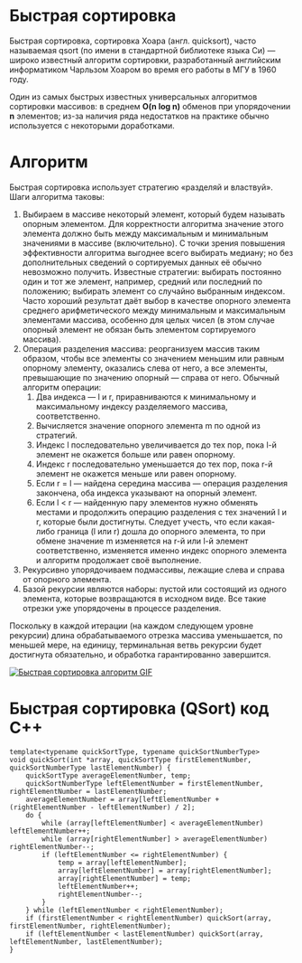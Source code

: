 # Быстрая сортировка
Быстрая сортировка, сортировка Хоара (англ. quicksort), часто называемая qsort (по имени в стандартной библиотеке языка Си) — широко известный алгоритм сортировки, разработанный английским информатиком Чарльзом Хоаром во время его работы в МГУ в 1960 году.

Один из самых быстрых известных универсальных алгоритмов сортировки массивов: в среднем **O(n log n)** обменов при упорядочении **n** элементов; из-за наличия ряда недостатков на практике обычно используется с некоторыми доработками.

# Алгоритм
Быстрая сортировка использует стратегию «разделяй и властвуй». Шаги алгоритма таковы:

1. Выбираем в массиве некоторый элемент, который будем называть опорным элементом. Для корректности алгоритма значение этого элемента должно быть между максимальным и минимальным значениями в массиве (включительно). С точки зрения повышения эффективности алгоритма выгоднее всего выбирать медиану; но без дополнительных сведений о сортируемых данных её обычно невозможно получить. Известные стратегии: выбирать постоянно один и тот же элемент, например, средний или последний по положению; выбирать элемент со случайно выбранным индексом. Часто хороший результат даёт выбор в качестве опорного элемента среднего арифметического между минимальным и максимальным элементами массива, особенно для целых чисел (в этом случае опорный элемент не обязан быть элементом сортируемого массива).
2. Операция разделения массива: реорганизуем массив таким образом, чтобы все элементы со значением меньшим или равным опорному элементу, оказались слева от него, а все элементы, превышающие по значению опорный — справа от него. Обычный алгоритм операции:
    1. Два индекса — l и r, приравниваются к минимальному и максимальному индексу разделяемого массива, соответственно.
    2. Вычисляется значение опорного элемента m по одной из стратегий.
    3. Индекс l последовательно увеличивается до тех пор, пока l-й элемент не окажется больше или равен опорному.
    4. Индекс r последовательно уменьшается до тех пор, пока r-й элемент не окажется меньше или равен опорному.
    5. Если r = l — найдена середина массива — операция разделения закончена, оба индекса указывают на опорный элемент.
    6. Если l < r — найденную пару элементов нужно обменять местами и продолжить операцию разделения с тех значений l и r, которые были достигнуты. Следует учесть, что если какая-либо граница (l или r) дошла до опорного элемента, то при обмене значение m изменяется на r-й или l-й элемент соответственно, изменяется именно индекс опорного элемента и алгоритм продолжает своё выполнение.
3. Рекурсивно упорядочиваем подмассивы, лежащие слева и справа от опорного элемента.
4. Базой рекурсии являются наборы: пустой или состоящий из одного элемента, которые возвращаются в исходном виде. Все такие отрезки уже упорядочены в процессе разделения.

Поскольку в каждой итерации (на каждом следующем уровне рекурсии) длина обрабатываемого отрезка массива уменьшается, по меньшей мере, на единицу, терминальная ветвь рекурсии будет достигнута обязательно, и обработка гарантированно завершится.

[![Быстрая сортировка алгоритм GIF](https://cdn.rawgit.com/By-Vasiliy/SAS/4a7ae8558ab772f67ac631131bb5a78599662f73/Documentation/images/Sorting_quicksort_anim.gif)](https://github.com/By-Vasiliy/SAS/blob/develop/Documentation/QuickSort.md#Алгоритм)

# Быстрая сортировка (QSort) код C++
~~~
template<typename quickSortType, typename quickSortNumberType>
void quickSort(int *array, quickSortType firstElementNumber, quickSortNumberType lastElementNumber) {
    quickSortType averageElementNumber, temp;
    quickSortNumberType leftElementNumber = firstElementNumber, rightElementNumber = lastElementNumber;
    averageElementNumber = array[leftElementNumber + (rightElementNumber - leftElementNumber) / 2];
    do {
        while (array[leftElementNumber] < averageElementNumber) leftElementNumber++;
        while (array[rightElementNumber] > averageElementNumber) rightElementNumber--;
        if (leftElementNumber <= rightElementNumber) {
            temp = array[leftElementNumber];
            array[leftElementNumber] = array[rightElementNumber];
            array[rightElementNumber] = temp;
            leftElementNumber++;
            rightElementNumber--;
        }
    } while (leftElementNumber < rightElementNumber);
    if (firstElementNumber < rightElementNumber) quickSort(array, firstElementNumber, rightElementNumber);
    if (leftElementNumber < lastElementNumber) quickSort(array, leftElementNumber, lastElementNumber);
}
~~~